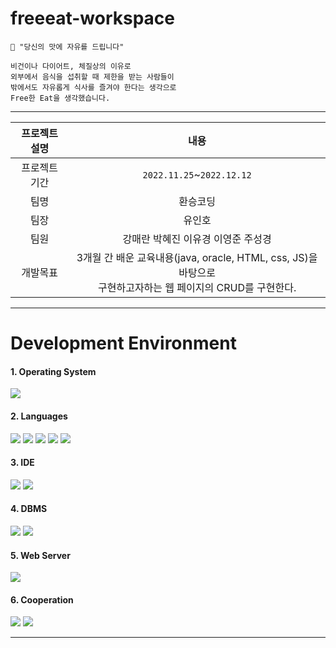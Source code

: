 # freeeat-workspace

```
🌿 "당신의 맛에 자유를 드립니다"

비건이나 다이어트, 체질상의 이유로
외부에서 음식을 섭취할 때 제한을 받는 사람들이
밖에서도 자유롭게 식사를 즐겨야 한다는 생각으로
Free한 Eat을 생각했습니다.
```
---
|프로젝트 설명|내용|
|:--:|:--:|
|프로젝트 기간| `2022.11.25`~`2022.12.12`|
|팀명|환승코딩|
|팀장|유인호|
|팀원|강매란 박혜진 이유경 이영준 주성경|
|개발목표|3개월 간 배운 교육내용(java, oracle, HTML, css, JS)을 바탕으로<br>구현하고자하는 웹 페이지의 CRUD를 구현한다.|

---
# Development Environment
#### 1. Operating System
<img src="https://img.shields.io/badge/windows-0078D6?style=flat&logo=windows&logoColor=white"/>

#### 2. Languages
<img src="https://img.shields.io/badge/JAVA-007396?style=flat&logo=java&logoColor=white"/> <img src="https://img.shields.io/badge/html5-E34F26?style=flat&logo=html5&logoColor=white"/>
<img src="https://img.shields.io/badge/css3-1572B6?style=flat&logo=css3&logoColor=white"/>
<img src="https://img.shields.io/badge/javascript-F7DF1E?style=flat&logo=javascript&logoColor=white"/>
<img src="https://img.shields.io/badge/jQuery-0769AD?style=flat&logo=jQuery&logoColor=white"/>

#### 3. IDE
<img src="https://img.shields.io/badge/Eclipse IDE-2C2255?style=flat&logo=eclipseide&logoColor=white"/> <img src="https://img.shields.io/badge/visual studio code-007ACC?style=flat&logo=visualstudiocode&logoColor=white"/>

#### 4. DBMS
<img src="https://img.shields.io/badge/oracle-F80000?style=flat&logo=oracle&logoColor=white"/> <img src="https://img.shields.io/badge/sqlDeveloper-21B352?style=flat&logo=sqlDeveloper&logoColor=white"/>

#### 5. Web Server
<img src="https://img.shields.io/badge/Apatche Tomcat-F8DC75?style=flat&logo=apachetomcat&logoColor=white"/>

#### 6. Cooperation
<img src="https://img.shields.io/badge/Notion-000000?style=flat&logo=notion&logoColor=white"/> <img src="https://img.shields.io/badge/Discord-5865F2?style=flat&logo=discord&logoColor=white"/>



---
